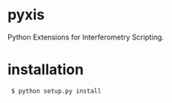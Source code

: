 pyxis
=====

Python Extensions for Interferometry Scripting.


installation
============

```shell
 $ python setup.py install
```

